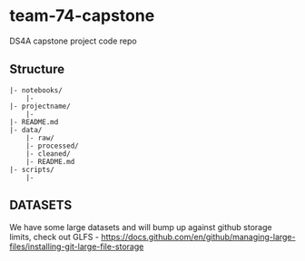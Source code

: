# team-74-capstone
DS4A capstone project code repo 


## Structure
```
|- notebooks/
    |- 
|- projectname/
    |-
|- README.md
|- data/
    |- raw/
    |- processed/
    |- cleaned/
    |- README.md
|- scripts/
    |-

```


## DATASETS
We have some large datasets and will bump up against github storage limits, check out GLFS - https://docs.github.com/en/github/managing-large-files/installing-git-large-file-storage
